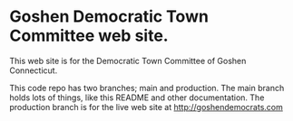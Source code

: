 # Goshen Democratic Town Committee web site.
This web site is for the Democratic Town Committee of Goshen Connecticut.

This code repo has two branches; main and production. The main branch
holds lots of things, like this README and other documentation. The 
production branch is for the live web site at http://goshendemocrats.com
